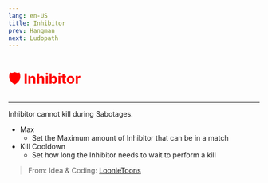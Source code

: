 ```yaml
---
lang: en-US
title: Inhibitor
prev: Hangman
next: Ludopath
---
```


# <font color=red>🛡️ <b>Inhibitor</b></font> <Badge text="Killing" type="tip" vertical="middle"/>
---

Inhibitor cannot kill during Sabotages.

* Max
  * Set the Maximum amount of Inhibitor that can be in a match
* Kill Cooldown
  * Set how long the Inhibitor needs to wait to perform a kill

> From: Idea & Coding: [LoonieToons](https://github.com/Loonie-Toons)